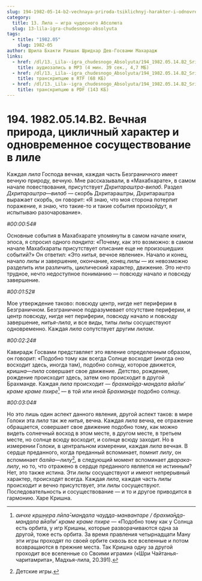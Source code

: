 ```yaml
---
slug: 194-1982-05-14-b2-vechnaya-priroda-tsiklichnyj-harakter-i-odnovremennoe-sosushhestvovanie-v-lile
category:
  title: 13. Лила — игра чудесного Абсолюта
  slug: 13-lila-igra-chudesnogo-absolyuta
tags:
  - title: "1982.05"
    slug: 1982-05
author: Шрила Бхакти Ракшак Шридхар Дев-Госвами Махарадж
links:
  - href: /dl/13._Lila--igra_chudesnogo_Absolyuta/194_1982.05.14.B2_SridharMj_Vechnaja_priroda_ciklichnyj_harakter_i_odnovremennoe_sosushhestvovanie_v_lile.mp3
    title: аудиозапись в MP3 (4 мин. 39 сек., 4,7 МБ)
  - href: /dl/13._Lila--igra_chudesnogo_Absolyuta/194_1982.05.14.B2_SridharMj_Vechnaja_priroda_ciklichnyj_harakter_i_odnovremennoe_sosushhestvovanie_v_lile.rtf
    title: транскрипцию в RTF (68 КБ)
  - href: /dl/13._Lila--igra_chudesnogo_Absolyuta/194_1982.05.14.B2_SridharMj_Vechnaja_priroda_ciklichnyj_harakter_i_odnovremennoe_sosushhestvovanie_v_lile.pdf
    title: транскрипцию в PDF (143 КБ)
---
```


# 194. 1982.05.14.B2. Вечная природа, цикличный характер и одновременное сосуществование в лиле

Каждая *лила* Господа вечная, каждая часть Безграничного имеет вечную природу, вечную. Мне рассказывали, в «Махабхарате», в самом начале повествования, присутствует *Дхритараштра-вилаб*. Раздел *Дхритараштра*—*вилаб* — скорбь Дхритараштры, Дхритараштра выражает скорбь, он говорит: «Я знаю, что моя сторона потерпит поражение, я знаю, что такие-то и такие события произойдут, я испытываю разочарование».

*#00:00:54#*

Основные события в Махабхарате упомянуты в самом начале книги, эпоса, я спросил одного *пандита*: «Почему, как это возможно: в самом начале Махабхараты присутствует описание еще не произошедших событий?» Он ответил: «Это *нитья*, вечное явление». Начало и конец, начало *лилы* и завершение, окончание, конец *лилы* — их невозможно разделить или различить, циклический характер, движение. Это нечто трудное, нечто недоступное пониманию — повсюду начало и повсюду завершение.

*#00:01:52#*

Мое утверждение таково: повсюду центр, нигде нет периферии в Безграничном. Безграничное подразумевает отсутствие периферии, и центр повсюду, нигде нет периферии, повсюду начало и повсюду завершение, *нитья-лила*, и все виды, типы *лилы* сосуществуют одновременно. Каждая *лила* сопутствует другим *лилам*.

*#00:02:24#*

Кавирадж Госвами представляет это явление определенным образом, он говорит: «Подобно тому как всегда Солнце восходит (иногда оно восходит здесь, иногда там), подобно солнцу, которое движется, *кришна*—*лила* совершает свое движение. Детство, рождение, рождение происходит здесь, затем оно происходит в другой Брахманде. Каждая *лила* происходит — *брахма̄н̣д̣а-ман̣д̣ала вйа̄пи’ краме краме пхире*[^_ftn1] — в той или иной *Брахманде* подобно солнцу.

*#00:03:04#*

Но это лишь один аспект данного явления, другой аспект таков: в мире Голоки эта *лила* так же *нитья*, вечна. Каждая *лила* вечна, ее отражение обращается, совершает свое движение подобно тому, как можно видеть солнечный восход в этом месте, в другом месте, в третьем месте, но солнце всюду восходит, и солнце всюду заходит. Но в измерении Голоки, в центральном измерении, каждая *лила* вечная. В сердце преданного, когда преданный вспоминает, помнит *лилу*, он вспоминает *балйа*—*лилу*[^_ftn2], в следующий момент вспоминает *дварака-лилу*, но то, что отражено в сердце преданного является не истинным? Нет, это также истина. Эти *лилы* сосуществуют и имеют непрерывный характер, происходят всегда. Каждая *лила*, каждая часть *лилы* происходит и вечно присутствует, эти *лилы* сосуществуют. Последовательность и сосуществование — и то и другое приводится в гармонию. Харе Кришна.



[^_ftn1]: *аичхе кр̣ш̣н̣ера лӣла̄-ман̣д̣ала чаудда-манвантаре / брахма̄н̣д̣а-ман̣д̣ала вйа̄пи’ краме краме пхире* — «Подобно тому как у Солнца есть орбита, у игр Кришны, которые разворачиваются одна за другой, тоже есть орбита. За время правления четырнадцати Ману эти игры проходят по своей орбите сквозь все вселенные и потом возвращаются в прежние места. Так Кришна одну за другой проходит все вселенные со Своими играми» («Шри Чайтанья-чаритамрита», Мадхья-лила, 20.391).

[^_ftn2]: Детские игры.

